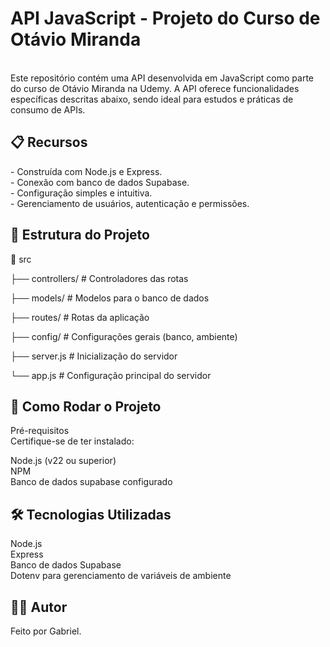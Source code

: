 <h1>API JavaScript - Projeto do Curso de Otávio Miranda</h1>
 <br>
Este repositório contém uma API desenvolvida em JavaScript como parte do curso de Otávio Miranda na Udemy. A API oferece funcionalidades específicas descritas abaixo, sendo ideal para estudos e práticas de consumo de APIs.

<h2>📋 Recursos</h2>
 - Construída com Node.js e Express. <br>
 - Conexão com banco de dados Supabase. <br>
 - Configuração simples e intuitiva. <br>
 - Gerenciamento de usuários, autenticação e permissões. <br>

<h2>📁 Estrutura do Projeto</h2>

  📂 src <br>
 <p>├── controllers/     # Controladores das rotas</p>
 <p>├── models/          # Modelos para o banco de dados </p>
 <p>├── routes/          # Rotas da aplicação </p>
 <p>├── config/          # Configurações gerais (banco, ambiente)</p>
 <p>├── server.js        # Inicialização do servidor</p>
 <p>└── app.js           # Configuração principal do servidor </p>


<h2>🚀 Como Rodar o Projeto</h2>
Pré-requisitos <br>
Certifique-se de ter instalado: <br>

Node.js (v22 ou superior) <br>
NPM <br>
Banco de dados supabase configurado <br>

<h2>🛠 Tecnologias Utilizadas</h2>
Node.js <br>
Express <br>
Banco de dados Supabase <br>
Dotenv para gerenciamento de variáveis de ambiente <br>

<h2>🙋‍♂️ Autor</h2>
Feito por Gabriel.